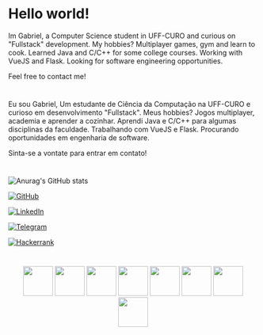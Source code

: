 # Hello world!
Im Gabriel, a Computer Science student in UFF-CURO and curious on "Fullstack" development. My hobbies? Multiplayer games, gym and learn to cook. Learned Java and C/C++ for some college courses. Working with VueJS and Flask. Looking for software engineering opportunities.

Feel free to contact me!
#

Eu sou Gabriel, Um estudante de Ciência da Computação na UFF-CURO e curioso em desenvolvimento "Fullstack". Meus hobbies? Jogos multiplayer, academia e aprender a cozinhar. Aprendi Java e C/C++ para algumas disciplinas da faculdade. Trabalhando com VueJS e Flask. Procurando oportunidades em engenharia de software.

Sinta-se a vontate para entrar em contato!
#
![Anurag's GitHub stats](https://github-readme-stats.vercel.app/api?username=tetr4k&custom_title=My%20stats&theme=transparent&show_icons=false&hide=stars,issues&rank_icon=github&include_all_commits=true&text_bold=false")

[![GitHub](https://img.shields.io/badge/github-%23121011.svg?style=for-the-badge&logo=github&logoColor=white)](https://github.com/Tetr4k)

[![LinkedIn](https://img.shields.io/badge/linkedin-%230077B5.svg?style=for-the-badge&logo=linkedin&logoColor=white)](https://www.linkedin.com/in/gabrielr-dev/)

[![Telegram](https://img.shields.io/badge/Telegram-2CA5E0?style=for-the-badge&logo=telegram&logoColor=white)](https://t.me/ribeir_tk)

[![Hackerrank](https://img.shields.io/badge/-Hackerrank-2EC866?style=for-the-badge&logo=HackerRank&logoColor=white)](https://www.hackerrank.com/gdsribeiro)
#

<div align="center">
 <img height="60em" src="https://cdn.jsdelivr.net/gh/devicons/devicon/icons/vscode/vscode-original.svg" />
 <img height="60em" src="https://cdn.jsdelivr.net/gh/devicons/devicon/icons/python/python-original.svg" />
 <img height="60em" src="https://cdn.jsdelivr.net/gh/devicons/devicon/icons/typescript/typescript-original.svg" />
 <img height="60em" src="https://cdn.jsdelivr.net/gh/devicons/devicon/icons/react/react-original.svg" />
 <img height="60em" src="https://cdn.jsdelivr.net/gh/devicons/devicon/icons/mysql/mysql-original.svg" />
 <img height="60em" src="https://cdn.jsdelivr.net/gh/devicons/devicon/icons/mongodb/mongodb-original.svg" />
 <img height="60em" src="https://cdn.jsdelivr.net/gh/devicons/devicon/icons/docker/docker-original.svg" />
 <img height="60em" src="https://cdn.jsdelivr.net/gh/devicons/devicon/icons/java/java-original.svg" />
</div>
